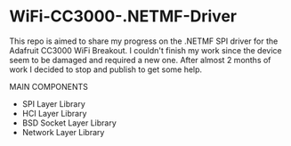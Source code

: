 WiFi-CC3000-.NETMF-Driver
=========================

This repo is aimed to share my progress on the .NETMF SPI driver for the Adafruit CC3000 WiFi Breakout. 
I couldn't finish my work since the device seem to be damaged and required a new one. 
After almost 2 months of work I decided to stop and publish to get some help.

MAIN COMPONENTS


- SPI Layer Library
- HCI Layer Library
- BSD Socket Layer Library
- Network Layer Library
